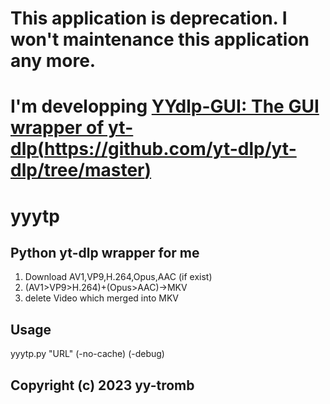 # This application is deprecation. I won't maintenance this application any more.  
# I'm developping [YYdlp-GUI: The GUI wrapper of yt-dlp(https://github.com/yt-dlp/yt-dlp/tree/master)](https://github.com/yy-tromb/YYdlp-GUI)

# yyytp
## Python yt-dlp wrapper for me

1. Download AV1,VP9,H.264,Opus,AAC (if exist)
2. (AV1>VP9>H.264)+(Opus>AAC)->MKV
3. delete Video which merged into MKV

## Usage
yyytp.py "URL" (-no-cache) (-debug)

## Copyright (c) 2023 yy-tromb
